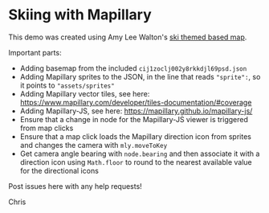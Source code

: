 # Skiing with Mapillary

This demo was created using Amy Lee Walton's [ski themed based map](https://www.mapbox.com/blog/ski-mapbox-studio/).

Important parts:

* Adding basemap from the included `cij1zoclj002y8rkkdjl69psd.json`
* Adding Mapillary sprites to the JSON, in the line that reads `"sprite":`, so it points to `"assets/sprites"`
* Adding Mapillary vector tiles, see here: https://www.mapillary.com/developer/tiles-documentation/#coverage
* Adding Mapillary-JS, see here: https://mapillary.github.io/mapillary-js/
* Ensure that a change in node for the Mapillary-JS viewer is triggered from map clicks
* Ensure that a map click loads the Mapillary direction icon from sprites and changes the camera with `mly.moveToKey`
* Get camera angle bearing with `node.bearing` and then associate it with a direction icon using `Math.floor` to round to the nearest available value for the directional icons

Post issues here with any help requests!

Chris
